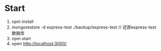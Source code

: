 # Start

1. npm install
2. mongorestore -d express-test ./backup/express-test // 还原express-test数据库
3. npm start
4. open [http://localhost:3000/](http://localhost:3000/)
